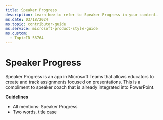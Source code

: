 ```yaml
---
title: Speaker Progress
description: Learn how to refer to Speaker Progress in your content.
ms.date: 03/18/2024
ms.topic: contributor-guide
ms.service: microsoft-product-style-guide
ms.custom:
  - TopicID 56764
---
```



# Speaker Progress

Speaker Progress is an app in Microsoft Teams that allows educators to create and track assignments focused on presentations. This is a compliment to speaker coach that is already integrated into PowerPoint.

**Guidelines**  

- All mentions: Speaker Progress  
- Two words, title case  

